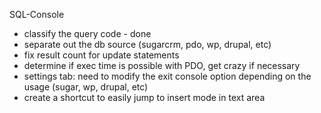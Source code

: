 SQL-Console


* classify the query code - done
* separate out the db source (sugarcrm, pdo, wp, drupal, etc)
* fix result count for update statements
* determine if exec time is possible with PDO, get crazy if necessary
* settings tab: need to modify the exit console option depending on the usage (sugar, wp, drupal, etc)
* create a shortcut to easily jump to insert mode in text area